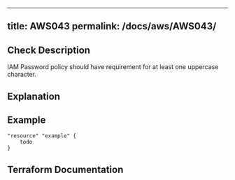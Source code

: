
---
title: AWS043
permalink: /docs/aws/AWS043/
---


## Check Description

IAM Password policy should have requirement for at least one uppercase character.

## Explanation

## Example

```
"resource" "example" {
	todo
}
```

## Terraform Documentation
